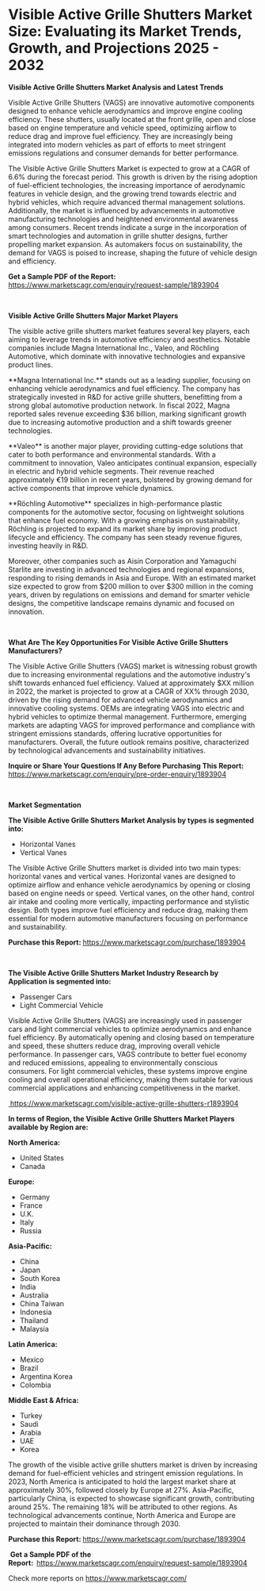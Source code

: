 <p><h1>Visible Active Grille Shutters Market Size: Evaluating its Market Trends, Growth, and Projections 2025 - 2032</h1></p><p><strong>Visible Active Grille Shutters Market Analysis and Latest Trends</strong></p>
<p><p>Visible Active Grille Shutters (VAGS) are innovative automotive components designed to enhance vehicle aerodynamics and improve engine cooling efficiency. These shutters, usually located at the front grille, open and close based on engine temperature and vehicle speed, optimizing airflow to reduce drag and improve fuel efficiency. They are increasingly being integrated into modern vehicles as part of efforts to meet stringent emissions regulations and consumer demands for better performance.</p><p>The Visible Active Grille Shutters Market is expected to grow at a CAGR of 6.6% during the forecast period. This growth is driven by the rising adoption of fuel-efficient technologies, the increasing importance of aerodynamic features in vehicle design, and the growing trend towards electric and hybrid vehicles, which require advanced thermal management solutions. Additionally, the market is influenced by advancements in automotive manufacturing technologies and heightened environmental awareness among consumers. Recent trends indicate a surge in the incorporation of smart technologies and automation in grille shutter designs, further propelling market expansion. As automakers focus on sustainability, the demand for VAGS is poised to increase, shaping the future of vehicle design and efficiency.</p></p>
<p><strong>Get a Sample PDF of the Report:&nbsp;</strong> <a href="https://www.marketscagr.com/enquiry/request-sample/1893904?utm_campaign=3292&utm_medium=2&utm_source=Github&utm_content=ia&utm_term=31032025&utm_id=visible-active-grille-shutters">https://www.marketscagr.com/enquiry/request-sample/1893904</a></p>
<p>&nbsp;</p>
<p><strong>Visible Active Grille Shutters Major Market Players</strong></p>
<p><p>The visible active grille shutters market features several key players, each aiming to leverage trends in automotive efficiency and aesthetics. Notable companies include Magna International Inc., Valeo, and Röchling Automotive, which dominate with innovative technologies and expansive product lines.</p><p>**Magna International Inc.** stands out as a leading supplier, focusing on enhancing vehicle aerodynamics and fuel efficiency. The company has strategically invested in R&D for active grille shutters, benefitting from a strong global automotive production network. In fiscal 2022, Magna reported sales revenue exceeding $36 billion, marking significant growth due to increasing automotive production and a shift towards greener technologies.</p><p>**Valeo** is another major player, providing cutting-edge solutions that cater to both performance and environmental standards. With a commitment to innovation, Valeo anticipates continual expansion, especially in electric and hybrid vehicle segments. Their revenue reached approximately €19 billion in recent years, bolstered by growing demand for active components that improve vehicle dynamics.</p><p>**Röchling Automotive** specializes in high-performance plastic components for the automotive sector, focusing on lightweight solutions that enhance fuel economy. With a growing emphasis on sustainability, Röchling is projected to expand its market share by improving product lifecycle and efficiency. The company has seen steady revenue figures, investing heavily in R&D.</p><p>Moreover, other companies such as Aisin Corporation and Yamaguchi Starlite are investing in advanced technologies and regional expansions, responding to rising demands in Asia and Europe. With an estimated market size expected to grow from $200 million to over $300 million in the coming years, driven by regulations on emissions and demand for smarter vehicle designs, the competitive landscape remains dynamic and focused on innovation.</p></p>
<p>&nbsp;</p>
<p><strong>What Are The Key Opportunities For Visible Active Grille Shutters Manufacturers?</strong></p>
<p><p>The Visible Active Grille Shutters (VAGS) market is witnessing robust growth due to increasing environmental regulations and the automotive industry's shift towards enhanced fuel efficiency. Valued at approximately $XX million in 2022, the market is projected to grow at a CAGR of XX% through 2030, driven by the rising demand for advanced vehicle aerodynamics and innovative cooling systems. OEMs are integrating VAGS into electric and hybrid vehicles to optimize thermal management. Furthermore, emerging markets are adapting VAGS for improved performance and compliance with stringent emissions standards, offering lucrative opportunities for manufacturers. Overall, the future outlook remains positive, characterized by technological advancements and sustainability initiatives.</p></p>
<p><strong>Inquire or Share Your Questions If Any Before Purchasing This Report:</strong> <a href="https://www.marketscagr.com/enquiry/pre-order-enquiry/1893904?utm_campaign=3292&utm_medium=2&utm_source=Github&utm_content=ia&utm_term=31032025&utm_id=visible-active-grille-shutters">https://www.marketscagr.com/enquiry/pre-order-enquiry/1893904</a></p>
<p>&nbsp;</p>
<p><strong>Market Segmentation</strong></p>
<p><strong>The Visible Active Grille Shutters Market Analysis by types is segmented into:</strong></p>
<p><ul><li>Horizontal Vanes</li><li>Vertical Vanes</li></ul></p>
<p><p>The Visible Active Grille Shutters market is divided into two main types: horizontal vanes and vertical vanes. Horizontal vanes are designed to optimize airflow and enhance vehicle aerodynamics by opening or closing based on engine needs or speed. Vertical vanes, on the other hand, control air intake and cooling more vertically, impacting performance and stylistic design. Both types improve fuel efficiency and reduce drag, making them essential for modern automotive manufacturers focusing on performance and sustainability.</p></p>
<p><strong>Purchase this Report:&nbsp;</strong><a href="https://www.marketscagr.com/purchase/1893904?utm_campaign=3292&utm_medium=2&utm_source=Github&utm_content=ia&utm_term=31032025&utm_id=visible-active-grille-shutters">https://www.marketscagr.com/purchase/1893904</a></p>
<p>&nbsp;</p>
<p><strong>The Visible Active Grille Shutters Market Industry Research by Application is segmented into:</strong></p>
<p><ul><li>Passenger Cars</li><li>Light Commercial Vehicle</li></ul></p>
<p><p>Visible Active Grille Shutters (VAGS) are increasingly used in passenger cars and light commercial vehicles to optimize aerodynamics and enhance fuel efficiency. By automatically opening and closing based on temperature and speed, these shutters reduce drag, improving overall vehicle performance. In passenger cars, VAGS contribute to better fuel economy and reduced emissions, appealing to environmentally conscious consumers. For light commercial vehicles, these systems improve engine cooling and overall operational efficiency, making them suitable for various commercial applications and enhancing competitiveness in the market.</p></p>
<p><a href="https://www.marketscagr.com/visible-active-grille-shutters-r1893904?utm_campaign=3292&utm_medium=2&utm_source=Github&utm_content=ia&utm_term=31032025&utm_id=visible-active-grille-shutters">&nbsp;https://www.marketscagr.com/visible-active-grille-shutters-r1893904</a></p>
<p><strong>In terms of Region, the Visible Active Grille Shutters Market Players available by Region are:</strong></p>
<p>
    <p> <strong> North America: </strong>
        <ul>
            <li>United States</li>
            <li>Canada</li>
        </ul>
        </p> 
    <p> <strong> Europe: </strong>
        <ul>
            <li>Germany</li>
            <li>France</li>
            <li>U.K.</li>
            <li>Italy</li>
            <li>Russia</li>
        </ul>
        </p> 
    <p> <strong> Asia-Pacific: </strong>
        <ul>
            <li>China</li>
            <li>Japan</li>
            <li>South Korea</li>
            <li>India</li>
            <li>Australia</li>
            <li>China Taiwan</li>
            <li>Indonesia</li>
            <li>Thailand</li>
            <li>Malaysia</li>
        </ul>
        </p> 
    <p> <strong> Latin America: </strong>
        <ul>
            <li>Mexico</li>
            <li>Brazil</li>
            <li>Argentina Korea</li>
            <li>Colombia</li>
        </ul>
        </p> 
    <p> <strong> Middle East & Africa: </strong>
        <ul>
            <li>Turkey</li>
            <li>Saudi</li>
            <li>Arabia</li>
            <li>UAE</li>
            <li>Korea</li>
        </ul>
    </p>
    </p>
<p><p>The growth of the visible active grille shutters market is driven by increasing demand for fuel-efficient vehicles and stringent emission regulations. In 2023, North America is anticipated to hold the largest market share at approximately 30%, followed closely by Europe at 27%. Asia-Pacific, particularly China, is expected to showcase significant growth, contributing around 25%. The remaining 18% will be attributed to other regions. As technological advancements continue, North America and Europe are projected to maintain their dominance through 2030.</p></p>
<p><strong>Purchase this Report: </strong><a href="https://www.marketscagr.com/purchase/1893904?utm_campaign=3292&utm_medium=2&utm_source=Github&utm_content=ia&utm_term=31032025&utm_id=visible-active-grille-shutters">https://www.marketscagr.com/purchase/1893904</a></p>
<p>&nbsp;<strong>Get a Sample PDF of the Report:&nbsp;&nbsp;</strong><a href="https://www.marketscagr.com/enquiry/request-sample/1893904?utm_campaign=3292&utm_medium=2&utm_source=Github&utm_content=ia&utm_term=31032025&utm_id=visible-active-grille-shutters">https://www.marketscagr.com/enquiry/request-sample/1893904</a></p>
<p><strong></strong></p>
<p>Check more reports on <a href="https://www.marketscagr.com/?utm_campaign=3292&utm_medium=2&utm_source=Github&utm_content=ia&utm_term=31032025&utm_id=visible-active-grille-shutters">https://www.marketscagr.com/</a></p>